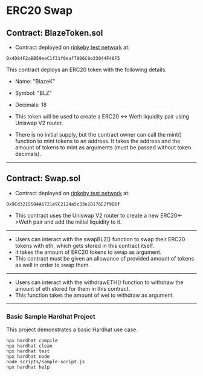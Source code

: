 # ERC20 Swap

## Contract: BlazeToken.sol

- Contract deployed on [rinkeby test network](https://rinkeby.etherscan.io/address/0x4D84F2aBB59eeC1f31f0eaf7806C8e33044F46F5) at:

```script
0x4D84F2aBB59eeC1f31f0eaf7806C8e33044F46F5
```

This contract deploys an ERC20 token with the following details.

- Name: "BlazeK"
- Symbol: "BLZ"
- Decimals: 18

- This token will be used to create a ERC20 <-> Weth liquidity pair using Uniswap V2 router.

- There is no initial supply, but the contract owner can call the mint() function to mint tokens to an address.
It takes the address and the amount of tokens to mint as arguments (must be passed without token decimals).

---

## Contract: Swap.sol

- Contract deployed on [rinkeby test network](https://rinkeby.etherscan.io/address/0x9Cd3215504A6721e9C2124a5c33e28176E2f9D6f) at:

```script
0x9Cd3215504A6721e9C2124a5c33e28176E2f9D6f
```

- This contract uses the Uniswap V2 router to create a new ERC20<->Weth pair and add the initial liquidity to it.

---

- Users can interact with the swapBLZ() function to swap their ERC20 tokens with eth, which gets stored in this contract itself.
- It takes the amount of ERC20 tokens to swap as argument.
- This contract must be given an allowance of provided amount of tokens as well in order to swap them.

---

- Users can interact with the withdrawETH() function to withdraw the amount of eth stored for them in this contract.
- This function takes the amount of wei to withdraw as argument.

---

### Basic Sample Hardhat Project

This project demonstrates a basic Hardhat use case.

```shell
npx hardhat compile
npx hardhat clean
npx hardhat test
npx hardhat node
node scripts/sample-script.js
npx hardhat help
```

